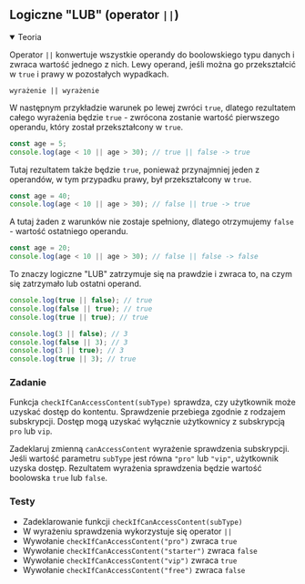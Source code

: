 ## Logiczne "LUB" (operator `||`)

<details open>
  <summary>Teoria</summary>

Operator `||` konwertuje wszystkie operandy do boolowskiego typu danych i zwraca wartość jednego z nich. Lewy operand, jeśli można go przekształcić w `true` i prawy w pozostałych wypadkach.

```shell
wyrażenie || wyrażenie 
```

W następnym przykładzie warunek po lewej zwróci `true`, dlatego rezultatem całego wyrażenia będzie `true` - zwrócona zostanie wartość pierwszego operandu, który został przekształcony w `true`.

```js
const age = 5;
console.log(age < 10 || age > 30); // true || false -> true
```

Tutaj rezultatem także będzie `true`, ponieważ przynajmniej jeden z operandów, w tym przypadku prawy, był przekształcony w `true`.

```js
const age = 40;
console.log(age < 10 || age > 30); // false || true -> true
```

A tutaj żaden z warunków nie zostaje spełniony, dlatego otrzymujemy `false` - wartość ostatniego operandu.

```js
const age = 20;
console.log(age < 10 || age > 30); // false || false -> false
```
To znaczy logiczne "LUB" zatrzymuje się na prawdzie i zwraca to, na czym się zatrzymało lub ostatni operand.

```js
console.log(true || false); // true
console.log(false || true); // true
console.log(true || true); // true

console.log(3 || false); // 3
console.log(false || 3); // 3
console.log(3 || true); // 3
console.log(true || 3); // true
```

</details>

<h3 class="task">Zadanie</h3> 

Funkcja `checkIfCanAccessContent(subType)` sprawdza, czy użytkownik może uzyskać dostęp do kontentu. Sprawdzenie przebiega zgodnie z rodzajem subskrypcji. Dostęp mogą uzyskać wyłącznie użytkownicy z subskrypcją `pro` lub `vip`.

Zadeklaruj zmienną `canAccessContent` wyrażenie sprawdzenia subskrypcji. Jeśli wartość parametru `subType` jest równa `"pro"` lub `"vip"`, użytkownik uzyska dostęp. Rezultatem wyrażenia sprawdzenia będzie wartość boolowska `true` lub `false`.

<h3 class="test">Testy</h3> 

- Zadeklarowanie funkcji `checkIfCanAccessContent(subType)` 
- W wyrażeniu sprawdzenia wykorzystuje się operator `||` 
- Wywołanie `checkIfCanAccessContent("pro")` zwraca `true`  
- Wywołanie `checkIfCanAccessContent("starter")` zwraca `false`
- Wywołanie `checkIfCanAccessContent("vip")` zwraca `true`
- Wywołanie `checkIfCanAccessContent("free")` zwraca `false`